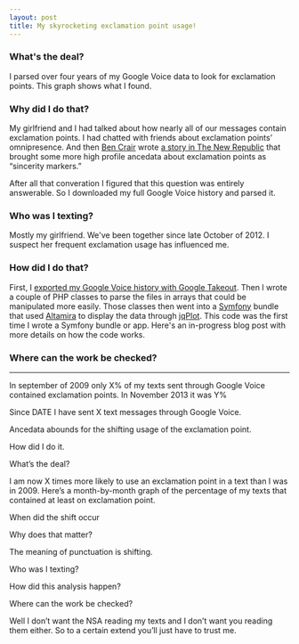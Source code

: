 ```yaml
--- 
layout: post
title: My skyrocketing exclamation point usage!
---
```



### What's the deal?

I parsed over four years of my Google Voice data to look for exclamation points. This graph shows what I found.


### Why did I do that?


My girlfriend and I had talked about how nearly all of our messages contain exclamation points. I had chatted with friends about exclamation points’ omnipresence. And then [Ben Crair](https://twitter.com/bencrair) wrote [a story in The New Republic](http://www.newrepublic.com/article/115726/period-our-simplest-punctuation-mark-has-become-sign-anger) that brought some more high profile ancedata about exclamation points as “sincerity markers.”

After all that converation I figured that this question was entirely answerable. So I downloaded my full Google Voice history and parsed it.


### Who was I texting?

Mostly my girlfriend. We've been together since late October of 2012. I suspect her frequent exclamation usage has influenced me.


### How did I do that?

First, I [exported my Google Voice history with Google Takeout](http://techcrunch.com/2011/09/06/google-now-lets-you-export-google-voice-data/). Then I wrote a couple of PHP classes to parse the files in arrays that could be manipulated more easily. Those classes then went into a [Symfony](http://symfony.com/) bundle that used [Altamira](https://github.com/Malwarebytes/Altamira) to display the data through [jqPlot](http://www.jqplot.com/). This code was the first time I wrote a Symfony bundle or app. Here's an in-progress blog post with more details on how the code works.

### Where can the work be checked?


------


In september of 2009 only X% of my texts sent through Google Voice contained exclamation points. In November 2013 it was Y%








Since DATE I have sent X text messages through Google Voice. 


Ancedata abounds for the shifting usage of the exclamation point.




How did I do it.


What’s the deal?

I am now X times more likely to use an exclamation point in a text than I was in 2009. Here’s a month-by-month graph of the percentage of my texts that contained at least on exclamation point.

When did the shift occur



Why does that matter?

The meaning of punctuation is shifting.

Who was I texting?




How did this analysis happen?



Where can the work be checked?

Well I don’t want the NSA reading my texts and I don’t want you reading them either. So to a certain extend you’ll just have to trust me.







